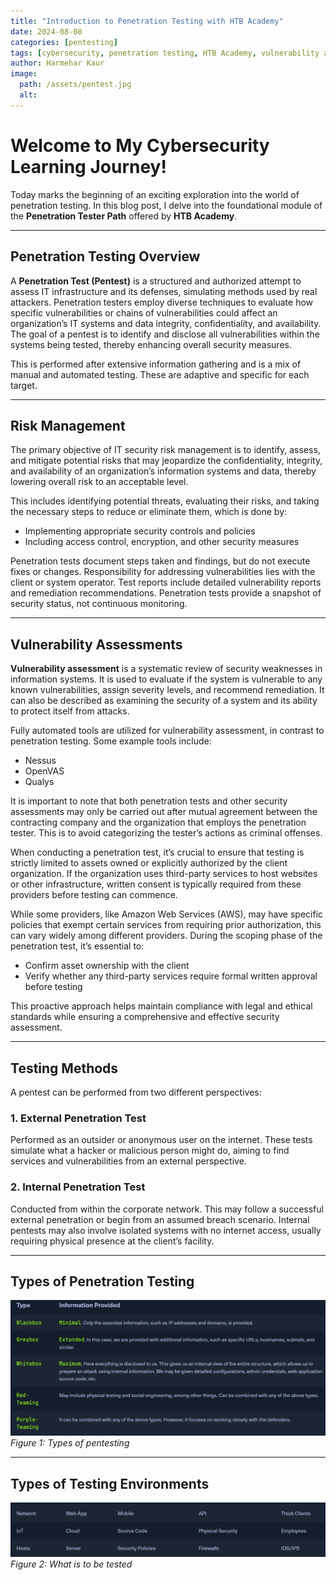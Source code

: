 ```yaml
---
title: "Introduction to Penetration Testing with HTB Academy"
date: 2024-08-08
categories: [pentesting]
tags: [cybersecurity, penetration testing, HTB Academy, vulnerability assessment, risk management]
author: Harmehar Kaur
image:
  path: /assets/pentest.jpg
  alt: 
---
```


# Welcome to My Cybersecurity Learning Journey!

Today marks the beginning of an exciting exploration into the world of penetration testing. In this blog post, I delve into the foundational module of the **Penetration Tester Path** offered by **HTB Academy**.

---

## Penetration Testing Overview

A **Penetration Test (Pentest)** is a structured and authorized attempt to assess IT infrastructure and its defenses, simulating methods used by real attackers. Penetration testers employ diverse techniques to evaluate how specific vulnerabilities or chains of vulnerabilities could affect an organization’s IT systems and data integrity, confidentiality, and availability. The goal of a pentest is to identify and disclose all vulnerabilities within the systems being tested, thereby enhancing overall security measures.

This is performed after extensive information gathering and is a mix of manual and automated testing. These are adaptive and specific for each target.

---

## Risk Management

The primary objective of IT security risk management is to identify, assess, and mitigate potential risks that may jeopardize the confidentiality, integrity, and availability of an organization’s information systems and data, thereby lowering overall risk to an acceptable level.

This includes identifying potential threats, evaluating their risks, and taking the necessary steps to reduce or eliminate them, which is done by:

- Implementing appropriate security controls and policies
- Including access control, encryption, and other security measures

Penetration tests document steps taken and findings, but do not execute fixes or changes. Responsibility for addressing vulnerabilities lies with the client or system operator. Test reports include detailed vulnerability reports and remediation recommendations. Penetration tests provide a snapshot of security status, not continuous monitoring.

---

## Vulnerability Assessments

**Vulnerability assessment** is a systematic review of security weaknesses in information systems. It is used to evaluate if the system is vulnerable to any known vulnerabilities, assign severity levels, and recommend remediation. It can also be described as examining the security of a system and its ability to protect itself from attacks.

Fully automated tools are utilized for vulnerability assessment, in contrast to penetration testing. Some example tools include:

- Nessus
- OpenVAS
- Qualys

It is important to note that both penetration tests and other security assessments may only be carried out after mutual agreement between the contracting company and the organization that employs the penetration tester. This is to avoid categorizing the tester’s actions as criminal offenses.

When conducting a penetration test, it’s crucial to ensure that testing is strictly limited to assets owned or explicitly authorized by the client organization. If the organization uses third-party services to host websites or other infrastructure, written consent is typically required from these providers before testing can commence.

While some providers, like Amazon Web Services (AWS), may have specific policies that exempt certain services from requiring prior authorization, this can vary widely among different providers. During the scoping phase of the penetration test, it’s essential to:

- Confirm asset ownership with the client
- Verify whether any third-party services require formal written approval before testing

This proactive approach helps maintain compliance with legal and ethical standards while ensuring a comprehensive and effective security assessment.

---

## Testing Methods

A pentest can be performed from two different perspectives:

### 1. External Penetration Test

Performed as an outsider or anonymous user on the internet. These tests simulate what a hacker or malicious person might do, aiming to find services and vulnerabilities from an external perspective.

### 2. Internal Penetration Test

Conducted from within the corporate network. This may follow a successful external penetration or begin from an assumed breach scenario. Internal pentests may also involve isolated systems with no internet access, usually requiring physical presence at the client’s facility.

---

## Types of Penetration Testing

![Alt text](/assets/teams.webp)
*Figure 1: Types of pentesting*

---

## Types of Testing Environments

![Alt text](/assets/whatistobetested.webp)
*Figure 2: What is to be tested*
